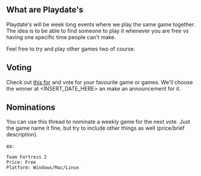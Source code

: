 ## What are Playdate's

Playdate's will be week long events where we play the same game together. The idea is to be able to find someone to play it whenever you are free vs having one specific time people can't make.

Feel free to try and play other games two of course.

## Voting

Check out [this for](https://discordapp.com/invite/Pqyp543/) and vote for your favourite game or games. We'll choose the winner at <INSERT_DATE_HERE> an make an announcement for it.

## Nominations

You can use this thread to nominate a weekly game for the next vote. Just the game name it fine, but try to include other things as well (price/brief description).

ex:

    Team Fortress 2
    Price: Free
    Platform: Windows/Mac/Linux
